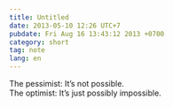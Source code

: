 ```yaml
---
title: Untitled
date: 2013-05-10 12:26 UTC+7
pubdate: Fri Aug 16 13:43:12 2013 +0700
category: short
tag: note
lang: en
---
```


The pessimist: It’s not possible.  
The optimist: It’s just possibly impossible.
